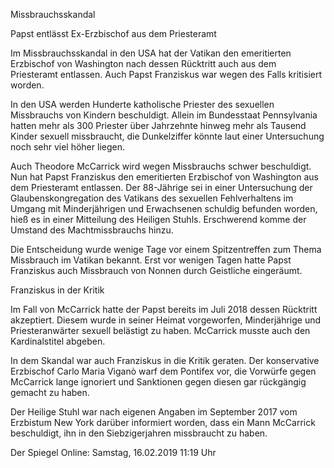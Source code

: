 Missbrauchsskandal

Papst entlässt Ex-Erzbischof aus dem Priesteramt

Im Missbrauchsskandal in den USA hat der Vatikan den emeritierten Erzbischof von Washington nach dessen Rücktritt auch aus dem Priesteramt entlassen. Auch Papst Franziskus war wegen des Falls kritisiert worden.

In den USA werden Hunderte katholische Priester des sexuellen Missbrauchs von Kindern beschuldigt. Allein im Bundesstaat Pennsylvania hatten mehr als 300 Priester über Jahrzehnte hinweg mehr als Tausend Kinder sexuell missbraucht, die Dunkelziffer könnte laut einer Untersuchung noch sehr viel höher liegen.

Auch Theodore McCarrick wird wegen Missbrauchs schwer beschuldigt. Nun hat Papst Franziskus den emeritierten Erzbischof von Washington aus dem Priesteramt entlassen. Der 88-Jährige sei in einer Untersuchung der Glaubenskongregation des Vatikans des sexuellen Fehlverhaltens im Umgang mit Minderjährigen und Erwachsenen schuldig befunden worden, hieß es in einer Mitteilung des Heiligen Stuhls. Erschwerend komme der Umstand des Machtmissbrauchs hinzu.

Die Entscheidung wurde wenige Tage vor einem Spitzentreffen zum Thema Missbrauch im Vatikan bekannt. Erst vor wenigen Tagen hatte Papst Franziskus auch Missbrauch von Nonnen durch Geistliche eingeräumt.

Franziskus in der Kritik

Im Fall von McCarrick hatte der Papst bereits im Juli 2018 dessen Rücktritt akzeptiert. Diesem wurde in seiner Heimat vorgeworfen, Minderjährige und Priesteranwärter sexuell belästigt zu haben. McCarrick musste auch den Kardinalstitel abgeben.

In dem Skandal war auch Franziskus in die Kritik geraten. Der konservative Erzbischof Carlo Maria Viganò warf dem Pontifex vor, die Vorwürfe gegen McCarrick lange ignoriert und Sanktionen gegen diesen gar rückgängig gemacht zu haben.

Der Heilige Stuhl war nach eigenen Angaben im September 2017 vom Erzbistum New York darüber informiert worden, dass ein Mann McCarrick beschuldigt, ihn in den Siebzigerjahren missbraucht zu haben.

Der Spiegel Online: Samstag, 16.02.2019   11:19 Uhr

